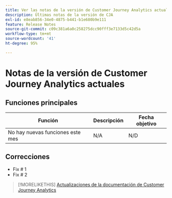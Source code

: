 ```yaml
---
title: Ver las notas de la versión de Customer Journey Analytics actuales
description: Últimas notas de la versión de CJA
exl-id: e8eab856-34e0-4875-b441-b1e680b9e111
feature: Release Notes
source-git-commit: c09c381a6a0c258275dcc90fff3e7133d5c42d5a
workflow-type: tm+mt
source-wordcount: '41'
ht-degree: 95%

---
```


# Notas de la versión de Customer Journey Analytics actuales

## Funciones principales

| Función | Descripción | Fecha objetivo |
| ----------- | ---------- | ----- |
| No hay nuevas funciones este mes | N/A | N/D |

## Correcciones

* Fix # 1
* Fix # 2

>[!MORELIKETHIS]
>[Actualizaciones de la documentación de Customer Journey Analytics](/help/release-notes/doc-changes.md)
